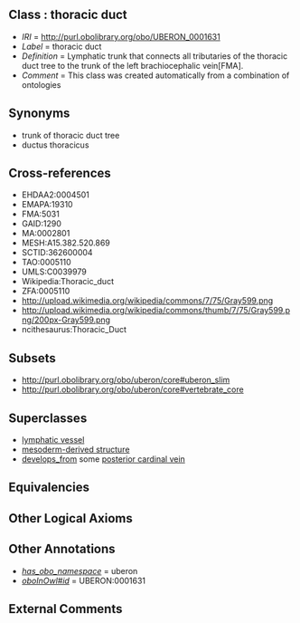 
## Class : thoracic duct

 * *IRI* = http://purl.obolibrary.org/obo/UBERON_0001631
 * *Label* = thoracic duct
 * *Definition* = Lymphatic trunk that connects all tributaries of the thoracic duct tree to the trunk of the left brachiocephalic vein[FMA].
 * *Comment* = This class was created automatically from a combination of ontologies

## Synonyms

 * trunk of thoracic duct tree
 * ductus thoracicus

## Cross-references

 * EHDAA2:0004501
 * EMAPA:19310
 * FMA:5031
 * GAID:1290
 * MA:0002801
 * MESH:A15.382.520.869
 * SCTID:362600004
 * TAO:0005110
 * UMLS:C0039979
 * Wikipedia:Thoracic_duct
 * ZFA:0005110
 * http://upload.wikimedia.org/wikipedia/commons/7/75/Gray599.png
 * http://upload.wikimedia.org/wikipedia/commons/thumb/7/75/Gray599.png/200px-Gray599.png
 * ncithesaurus:Thoracic_Duct

## Subsets

 * http://purl.obolibrary.org/obo/uberon/core#uberon_slim
 * http://purl.obolibrary.org/obo/uberon/core#vertebrate_core

## Superclasses

 * [lymphatic vessel](../../UBERON/73/UBERON_0001473.md)
 * [mesoderm-derived structure](../../UBERON/20/UBERON_0004120.md)
 * [develops_from](../../RO/02/RO_0002202.md) some [posterior cardinal vein](../../UBERON/65/UBERON_0002065.md)

## Equivalencies


## Other Logical Axioms


## Other Annotations

 * *[has_obo_namespace](../../ce/oboInOwl#hasOBONamespace.md)* = uberon
 * *[oboInOwl#id](../../id/oboInOwl#id.md)* = UBERON:0001631

## External Comments

